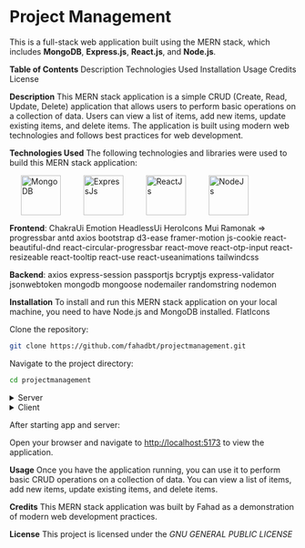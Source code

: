 # Project Management

This is a full-stack web application built using the MERN stack, which includes
**MongoDB**, **Express.js**, **React.js**, and **Node.js**.

**Table of Contents**
Description
Technologies Used
Installation
Usage
Credits
License

**Description**
This MERN stack application is a simple CRUD (Create, Read, Update, Delete) application that allows users to perform basic operations on a collection of data. Users can view a list of items, add new items, update existing items, and delete items. The application is built using modern web technologies and follows best practices for web development.

**Technologies Used**
The following technologies and libraries were used to build this MERN stack application:

<div style="display: flex; flex-direction: row; ">

  <a href="https://www.mongodb.com/" style="display: flex; margin: 0 20px; ">
    <img src="https://img.icons8.com/?size=512&id=74402&format=png" alt="MongoDB" width="70" >
  </a>
  
  <a href="https://www.expressjs.com/" style="display: flex; margin: 0 20px;">
    <img src="https://www.mementotech.in/assets/images/icons/express.png" alt="ExpressJs" width="70" >
  </a>
  
  <a href="https://www.react.dev/" style="display: flex; margin: 0 20px;">
    <img src="https://s3.amazonaws.com/media-p.slid.es/uploads/260703/images/4152529/react-logo.png" alt="ReactJs" width="70" >
  </a>
  
  <a href="https://www.nodejs.org/" style="display: flex; margin: 0 20px;">
    <img src="https://avatars.githubusercontent.com/u/9950313?s=280&v=4" alt="NodeJs" width="70" >
  </a>

</div>

**Frontend**:
ChakraUi
Emotion
HeadlessUi
HeroIcons
Mui
Ramonak => progressbar
antd
axios
bootstrap
d3-ease
framer-motion
js-cookie
react-beautiful-dnd
react-circular-progressbar
react-move
react-otp-input
react-resizeable
react-tooltip
react-use
react-useanimations
tailwindcss

**Backend**:
axios
express-session
passportjs
bcryptjs
express-validator
jsonwebtoken
mongodb
mongoose
nodemailer
randomstring
nodemon

**Installation**
To install and run this MERN stack application on your local machine, you need to have Node.js and MongoDB installed.
FlatIcons

Clone the repository:

``` bash
git clone https://github.com/fahadbt/projectmanagement.git
```

Navigate to the project directory:

``` bash
cd projectmanagement
```

<details>
  <summary>Server</summary>

  Navigate to server directory:

  ``` bash
cd server
  ```

  Create a .env file with the following template:

```
MONGO_URI = <mongodburi>
EMAIL = <fornodemailerauth>
EMAIL_PASS = <fornodemailerauth>
SECRET_KEY = <secretkeytosignandverifyjwttokens>

# credentials for social auth
GITHUB_CLIENT_ID=<githuboauthclientid>
GITHUB_CLIENT_SECRET=<githuboauthclientsecret>
CALLBACK_URL='http://yourserverurl/api/auth/callback'
GOOGLE_CLIENT_ID=<.........>
GOOGLE_CLIENT_SECRET=<...........>

```

  Replace the <> values

  Install dependencies:

``` bash
npm install
```

Start the Server:

``` bash
nodemon server.ts
```

</details>

<details>
  <summary>Client</summary>

  Navigate to client directory:

  ``` bash
cd client
  ```

  Create a .env file and add:

  ```
  REACT_APP_SERVER_URL=<>
  ```

  Replace <> with your server url

  Install dependencies:

``` bash
npm install
```

Start the App:

``` bash
npm run dev
```

</details>

After starting app and server:

Open your browser and navigate to <http://localhost:5173> to view the application.

**Usage**
Once you have the application running, you can use it to perform basic CRUD operations on a collection of data. You can view a list of items, add new items, update existing items, and delete items.

**Credits**
This MERN stack application was built by Fahad as a demonstration of modern web development practices.

**License**
This project is licensed under the *GNU GENERAL PUBLIC LICENSE*
